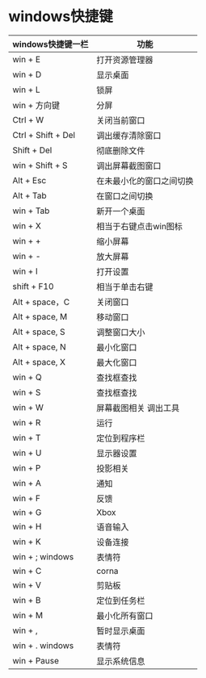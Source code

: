 # windows快捷键

| windows快捷键一栏   | 功能                   |
| ------------------ | ------------------------ |
| win + E            | 打开资源管理器           |
| win + D            | 显示桌面                 |
| win + L            | 锁屏                     |
| win + 方向键       | 分屏                     |
| Ctrl + W           | 关闭当前窗口             |
| Ctrl + Shift + Del | 调出缓存清除窗口         |
| Shift + Del        | 彻底删除文件             |
| win + Shift + S    | 调出屏幕截图窗口         |
| Alt + Esc          | 在未最小化的窗口之间切换 |
| Alt + Tab          | 在窗口之间切换           |
| win + Tab          | 新开一个桌面             |
| win + X            | 相当于右键点击win图标    |
| win + +            | 缩小屏幕                 |
| win + -            | 放大屏幕                 |
| win + I            | 打开设置                 |
| shift + F10        | 相当于单击右键           |
| Alt + space，C     | 关闭窗口                 |
| Alt + space, M     | 移动窗口                 |
| Alt + space, S     | 调整窗口大小             |
| Alt + space, N     | 最小化窗口               |
| Alt + space, X     | 最大化窗口               |
| win + Q            | 查找框查找               |
| win + S            | 查找框查找               |
| win + W            | 屏幕截图相关 调出工具    |
| win + R            | 运行                     |
| win + T            | 定位到程序栏             |
| win + U            | 显示器设置               |
| win + P            | 投影相关                 |
| win + A            | 通知                     |
| win + F            | 反馈                     |
| win + G            | Xbox                     |
| win + H            | 语音输入                 |
| win + K            | 设备连接                 |
| win + ; windows    | 表情符                   |
| win + C            | corna                    |
| win + V            | 剪贴板                   |
| win + B            | 定位到任务栏             |
| win + M            | 最小化所有窗口           |
| win + ,            | 暂时显示桌面             |
| win + . windows    | 表情符                   |
| win + Pause        | 显示系统信息             |
